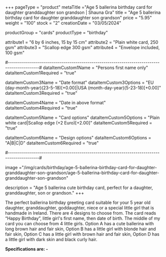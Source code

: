 +++
pageType = "product"
metaTitle ="Age 5 ballerina birthday card for daughter granddaughter son grandson | Shauna Gra"
title = "Age 5 ballerina birthday card for daughter granddaughter son grandson"
price = "5.95"
weight = "100"
stock = "2"
creationDate = "03/05/2024"

productGroup = "cards"
productType = "birthday"

attribute1 = "6 by 6 inches, 15 by 15 cm" 
attribute2 = "Plain white card, 250 gsm"
attribute3 = "Scallop edge 300 gsm"
attribute4 = "Envelope included, 100 gsm"

#---------------------------------------------------------------------------------------------#
dataItemCustom1Name = "Persons first name only"
dataItemCustom1Required = "true"

dataItemCustom3Name = "Date format"
dataItemCustom3Options = "EU (day-month-year)(23-5-18)[+0.00]|USA (month-day-year)(5-23-18)[+0.00]"
dataItemCustom3Required = "true"

dataItemCustom4Name = "Date in above format"
dataItemCustom4Required = "true"

dataItemCustom5Name = "Card options"
dataItemCustom5Options = "Plain white card|Scallop edge (+2 Euro)[+2.00]"
dataItemCustom5Required = "true"

dataItemCustom6Name = "Design options"
dataItemCustom6Options = "A|B|C|D"
dataItemCustom6Required = "true"

#---------------------------------------------------------------------------------------------#

image ="/img/cards/birthday/age-5-ballerina-birthday-card-for-daughter-granddaughter-son-grandson/age-5-ballerina-birthday-card-for-daughter-granddaughter-son-grandson"

description = "Age 5 ballerina cute birthday card, perfect for a daughter, granddaughter, son or grandson."
+++

The perfect ballerina birthday greeting card suitable for your 5 year old daughter, granddaughter, goddaughter, niece or a special little girl that is handmade in Ireland. There are 4 designs to choose from. The card reads “Happy Birthday”, little girl's first name, then date of birth. The middle of my card you can choose from 4 little girls. Option A has a cute ballerina with long brown hair and fair skin, Option B has a little girl with blonde hair and fair skin, Option C has a little girl with brown hair and fair skin, Option D has a little girl with dark skin and black curly hair.

**Specifications are: -**
